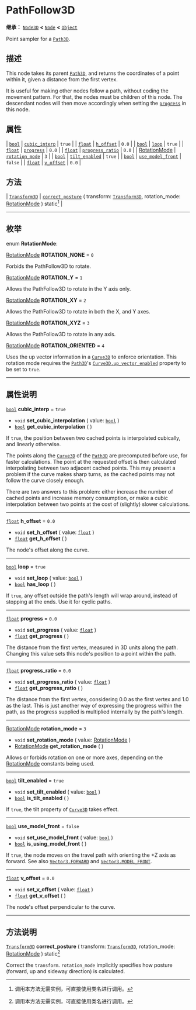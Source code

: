 <!-- ⚠ 请勿编辑本文件 ⚠ -->
<!-- 本文档使用脚本从 WeDot 引擎源码仓库生成。 -->
<!-- 生成脚本：https://github.com/WeDot-Engine/WeDot/tree/4.3/doc/tools/make_md.py； -->
<!-- 原文件：https://github.com/WeDot-Engine/WeDot/tree/4.3/doc/classes/PathFollow3D.xml。 -->

<div id="_class_pathfollow3d"></div>

# PathFollow3D

**继承：** [`Node3D`](class_node3d.md) **<** [`Node`](class_node.md) **<** [`Object`](class_object.md)

Point sampler for a [`Path3D`](class_path3d.md).

## 描述

This node takes its parent [`Path3D`](class_path3d.md), and returns the coordinates of a point within it, given a distance from the first vertex.

It is useful for making other nodes follow a path, without coding the movement pattern. For that, the nodes must be children of this node. The descendant nodes will then move accordingly when setting the [`progress`](#class_pathfollow3d_property_progress) in this node.

## 属性

| [`bool`](class_bool.md)                         | [`cubic_interp`](#class_pathfollow3d_property_cubic_interp)       | ``true``  |
| [`float`](class_float.md)                       | [`h_offset`](#class_pathfollow3d_property_h_offset)               | ``0.0``   |
| [`bool`](class_bool.md)                         | [`loop`](#class_pathfollow3d_property_loop)                       | ``true``  |
| [`float`](class_float.md)                       | [`progress`](#class_pathfollow3d_property_progress)               | ``0.0``   |
| [`float`](class_float.md)                       | [`progress_ratio`](#class_pathfollow3d_property_progress_ratio)   | ``0.0``   |
| [RotationMode](#enum_pathfollow3d_rotationmode) | [`rotation_mode`](#class_pathfollow3d_property_rotation_mode)     | ``3``     |
| [`bool`](class_bool.md)                         | [`tilt_enabled`](#class_pathfollow3d_property_tilt_enabled)       | ``true``  |
| [`bool`](class_bool.md)                         | [`use_model_front`](#class_pathfollow3d_property_use_model_front) | ``false`` |
| [`float`](class_float.md)                       | [`v_offset`](#class_pathfollow3d_property_v_offset)               | ``0.0``   |

## 方法

| [`Transform3D`](class_transform3d.md) | [`correct_posture`](#class_pathfollow3d_method_correct_posture) ( transform: [`Transform3D`](class_transform3d.md), rotation_mode: [RotationMode](#enum_pathfollow3d_rotationmode) ) static[^static] |

<!-- rst-class:: classref-section-separator -->

---

## 枚举

<div id="_class_enum_pathfollow3d_rotationmode"></div>

enum **RotationMode**: <div id="enum_pathfollow3d_rotationmode"></div>

<div id="_class_pathfollow3d_constant_rotation_none"></div>

[RotationMode](#enum_pathfollow3d_rotationmode) **ROTATION_NONE** = ``0``

Forbids the PathFollow3D to rotate.

<div id="_class_pathfollow3d_constant_rotation_y"></div>

[RotationMode](#enum_pathfollow3d_rotationmode) **ROTATION_Y** = ``1``

Allows the PathFollow3D to rotate in the Y axis only.

<div id="_class_pathfollow3d_constant_rotation_xy"></div>

[RotationMode](#enum_pathfollow3d_rotationmode) **ROTATION_XY** = ``2``

Allows the PathFollow3D to rotate in both the X, and Y axes.

<div id="_class_pathfollow3d_constant_rotation_xyz"></div>

[RotationMode](#enum_pathfollow3d_rotationmode) **ROTATION_XYZ** = ``3``

Allows the PathFollow3D to rotate in any axis.

<div id="_class_pathfollow3d_constant_rotation_oriented"></div>

[RotationMode](#enum_pathfollow3d_rotationmode) **ROTATION_ORIENTED** = ``4``

Uses the up vector information in a [`Curve3D`](class_curve3d.md) to enforce orientation. This rotation mode requires the [`Path3D`](class_path3d.md)'s [`Curve3D.up_vector_enabled`](#class_curve3d_property_up_vector_enabled) property to be set to `true`.

<!-- rst-class:: classref-section-separator -->

---

## 属性说明

<div id="_class_pathfollow3d_property_cubic_interp"></div>

[`bool`](class_bool.md) **cubic_interp** = ``true`` <div id="class_pathfollow3d_property_cubic_interp"></div>

- `void` **set_cubic_interpolation** ( value: [`bool`](class_bool.md) )
- [`bool`](class_bool.md) **get_cubic_interpolation** ( )

If `true`, the position between two cached points is interpolated cubically, and linearly otherwise.

The points along the [`Curve3D`](class_curve3d.md) of the [`Path3D`](class_path3d.md) are precomputed before use, for faster calculations. The point at the requested offset is then calculated interpolating between two adjacent cached points. This may present a problem if the curve makes sharp turns, as the cached points may not follow the curve closely enough.

There are two answers to this problem: either increase the number of cached points and increase memory consumption, or make a cubic interpolation between two points at the cost of (slightly) slower calculations.

<!-- rst-class:: classref-item-separator -->

---

<div id="_class_pathfollow3d_property_h_offset"></div>

[`float`](class_float.md) **h_offset** = ``0.0`` <div id="class_pathfollow3d_property_h_offset"></div>

- `void` **set_h_offset** ( value: [`float`](class_float.md) )
- [`float`](class_float.md) **get_h_offset** ( )

The node's offset along the curve.

<!-- rst-class:: classref-item-separator -->

---

<div id="_class_pathfollow3d_property_loop"></div>

[`bool`](class_bool.md) **loop** = ``true`` <div id="class_pathfollow3d_property_loop"></div>

- `void` **set_loop** ( value: [`bool`](class_bool.md) )
- [`bool`](class_bool.md) **has_loop** ( )

If `true`, any offset outside the path's length will wrap around, instead of stopping at the ends. Use it for cyclic paths.

<!-- rst-class:: classref-item-separator -->

---

<div id="_class_pathfollow3d_property_progress"></div>

[`float`](class_float.md) **progress** = ``0.0`` <div id="class_pathfollow3d_property_progress"></div>

- `void` **set_progress** ( value: [`float`](class_float.md) )
- [`float`](class_float.md) **get_progress** ( )

The distance from the first vertex, measured in 3D units along the path. Changing this value sets this node's position to a point within the path.

<!-- rst-class:: classref-item-separator -->

---

<div id="_class_pathfollow3d_property_progress_ratio"></div>

[`float`](class_float.md) **progress_ratio** = ``0.0`` <div id="class_pathfollow3d_property_progress_ratio"></div>

- `void` **set_progress_ratio** ( value: [`float`](class_float.md) )
- [`float`](class_float.md) **get_progress_ratio** ( )

The distance from the first vertex, considering 0.0 as the first vertex and 1.0 as the last. This is just another way of expressing the progress within the path, as the progress supplied is multiplied internally by the path's length.

<!-- rst-class:: classref-item-separator -->

---

<div id="_class_pathfollow3d_property_rotation_mode"></div>

[RotationMode](#enum_pathfollow3d_rotationmode) **rotation_mode** = ``3`` <div id="class_pathfollow3d_property_rotation_mode"></div>

- `void` **set_rotation_mode** ( value: [RotationMode](#enum_pathfollow3d_rotationmode) )
- [RotationMode](#enum_pathfollow3d_rotationmode) **get_rotation_mode** ( )

Allows or forbids rotation on one or more axes, depending on the [RotationMode](#enum_pathfollow3d_rotationmode) constants being used.

<!-- rst-class:: classref-item-separator -->

---

<div id="_class_pathfollow3d_property_tilt_enabled"></div>

[`bool`](class_bool.md) **tilt_enabled** = ``true`` <div id="class_pathfollow3d_property_tilt_enabled"></div>

- `void` **set_tilt_enabled** ( value: [`bool`](class_bool.md) )
- [`bool`](class_bool.md) **is_tilt_enabled** ( )

If `true`, the tilt property of [`Curve3D`](class_curve3d.md) takes effect.

<!-- rst-class:: classref-item-separator -->

---

<div id="_class_pathfollow3d_property_use_model_front"></div>

[`bool`](class_bool.md) **use_model_front** = ``false`` <div id="class_pathfollow3d_property_use_model_front"></div>

- `void` **set_use_model_front** ( value: [`bool`](class_bool.md) )
- [`bool`](class_bool.md) **is_using_model_front** ( )

If `true`, the node moves on the travel path with orienting the +Z axis as forward. See also [`Vector3.FORWARD`](#class_vector3_constant_forward) and [`Vector3.MODEL_FRONT`](#class_vector3_constant_model_front).

<!-- rst-class:: classref-item-separator -->

---

<div id="_class_pathfollow3d_property_v_offset"></div>

[`float`](class_float.md) **v_offset** = ``0.0`` <div id="class_pathfollow3d_property_v_offset"></div>

- `void` **set_v_offset** ( value: [`float`](class_float.md) )
- [`float`](class_float.md) **get_v_offset** ( )

The node's offset perpendicular to the curve.

<!-- rst-class:: classref-section-separator -->

---

## 方法说明

<div id="_class_pathfollow3d_method_correct_posture"></div>

[`Transform3D`](class_transform3d.md) **correct_posture** ( transform: [`Transform3D`](class_transform3d.md), rotation_mode: [RotationMode](#enum_pathfollow3d_rotationmode) ) static[^static]<div id="class_pathfollow3d_method_correct_posture"></div>

Correct the `transform`. `rotation_mode` implicitly specifies how posture (forward, up and sideway direction) is calculated.

[^virtual]: 本方法通常需要用户覆盖才能生效。
[^const]: 本方法无副作用，不会修改该实例的任何成员变量。
[^vararg]: 本方法除了能接受在此处描述的参数外，还能够继续接受任意数量的参数。
[^constructor]: 本方法用于构造某个类型。
[^static]: 调用本方法无需实例，可直接使用类名进行调用。
[^operator]: 本方法描述的是使用本类型作为左操作数的有效运算符。
[^bitfield]: 这个值是由下列位标志构成位掩码的整数。
[^void]: 无返回值。
